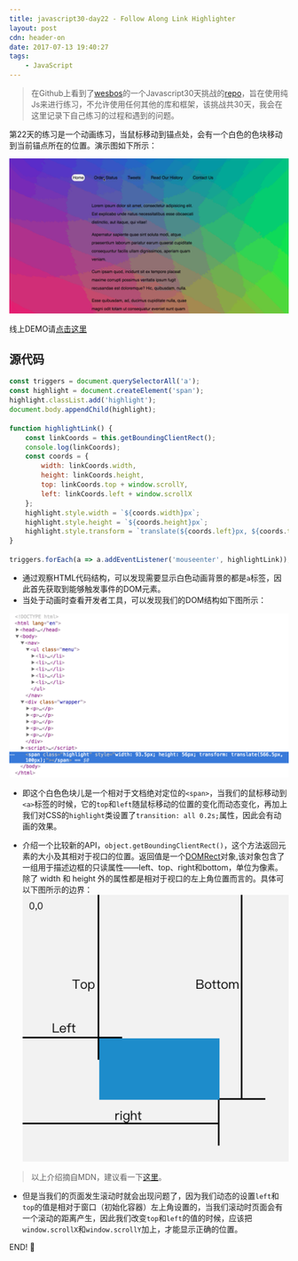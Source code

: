 ```yaml
---
title: javascript30-day22 - Follow Along Link Highlighter
layout: post
cdn: header-on
date: 2017-07-13 19:40:27
tags:
    - JavaScript
---
```


> 在Github上看到了[wesbos](https://twitter.com/wesbos)的一个Javascript30天挑战的[repo](https://github.com/wesbos/JavaScript30)，旨在使用纯Js来进行练习，不允许使用任何其他的库和框架，该挑战共30天，我会在这里记录下自己练习的过程和遇到的问题。


第22天的练习是一个动画练习，当鼠标移动到锚点处，会有一个白色的色块移动到当前锚点所在的位置。演示图如下所示：

![Demo](/images/0714-demo.gif)

线上DEMO请[点击这里](http://htmlpreview.github.io/?https://github.com/winar-jin/JavaScript30-Challenge/blob/master/22%20-%20Follow%20Along%20Link%20Highlighter/index.html)

## 源代码
```Javascript
const triggers = document.querySelectorAll('a');
const highlight = document.createElement('span');
highlight.classList.add('highlight');
document.body.appendChild(highlight);

function highlightLink() {
    const linkCoords = this.getBoundingClientRect();
    console.log(linkCoords);
    const coords = {
        width: linkCoords.width,
        height: linkCoords.height,
        top: linkCoords.top + window.scrollY,
        left: linkCoords.left + window.scrollX
    };
    highlight.style.width = `${coords.width}px`;
    highlight.style.height = `${coords.height}px`;
    highlight.style.transform = `translate(${coords.left}px, ${coords.top}px)`;
}

triggers.forEach(a => a.addEventListener('mouseenter', highlightLink));
```
* 通过观察HTML代码结构，可以发现需要显示白色动画背景的都是`a`标签，因此首先获取到能够触发事件的DOM元素。
* 当处于动画时查看开发者工具，可以发现我们的DOM结构如下图所示：

![dom](/images/0714-html.png)

* 即这个白色色块儿是一个相对于文档绝对定位的`<span>`，当我们的鼠标移动到`<a>`标签的时候，它的`top`和`left`随鼠标移动的位置的变化而动态变化，再加上我们对CSS的`highlight`类设置了`transition: all 0.2s;`属性，因此会有动画的效果。

* 介绍一个比较新的API，`object.getBoundingClientRect()`，这个方法返回元素的大小及其相对于视口的位置。返回值是一个[DOMRect](https://developer.mozilla.org/zh-CN/docs/Mozilla/Tech/XPCOM/Reference/Interface/nsIDOMClientRect)对象,该对象包含了一组用于描述边框的只读属性——left、top、right和bottom，单位为像素。除了 width 和 height 外的属性都是相对于视口的左上角位置而言的。具体可以下图所示的边界：
![getboundclient](/images/0714-getboundclient.png)
> 以上介绍摘自MDN，建议看一下[这里](https://developer.mozilla.org/zh-CN/docs/Web/API/Element/getBoundingClientRect)。

* 但是当我们的页面发生滚动时就会出现问题了，因为我们动态的设置`left`和`top`的值是相对于窗口（初始化容器）左上角设置的，当我们滚动时页面会有一个滚动的距离产生，因此我们改变`top`和`left`的值的时候，应该把`window.scrollX`和`window.scrollY`加上，才能显示正确的位置。

END! 💯